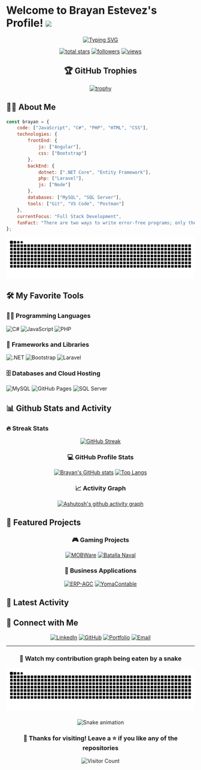 # Welcome to Brayan Estevez's Profile! <img src="https://media.giphy.com/media/hvRJCLFzcasrR4ia7z/giphy.gif" width="28">

<div align="center">
  
[![Typing SVG](https://readme-typing-svg.herokuapp.com?font=Fira+Code&pause=1000&color=2E9DFF&center=true&vCenter=true&random=false&width=435&lines=Full+Stack+Developer;Passionate+about+technology;Building+innovative+solutions)](https://git.io/typing-svg)

<p align="center">
  <a href="https://github.com/BrayanEstevezC?tab=repositories&sort=stargazers">
    <img alt="total stars" title="Total stars on GitHub" src="https://custom-icon-badges.demolab.com/github/stars/BrayanEstevezC?color=55960c&style=for-the-badge&labelColor=488207&logo=star"/></a>
  <a href="https://github.com/BrayanEstevezC?tab=followers">
    <img alt="followers" title="Follow me on Github" src="https://custom-icon-badges.demolab.com/github/followers/BrayanEstevezC?color=236ad3&labelColor=1155ba&style=for-the-badge&logo=person-add&label=Follow&logoColor=white"/></a>
  <a href="https://github.com/BrayanEstevezC/Simple-View-Counter">
    <img alt="views" title="GitHub profile views" src="https://freshidea.com/jonah/app/DenverCoder1-profile-views"/></a>
</p>

## 🏆 GitHub Trophies

[![trophy](https://github-profile-trophy.vercel.app/?username=BrayanEstevezC&theme=dracula&column=7)](https://github.com/ryo-ma/github-profile-trophy)

</div>

## 👨‍💻 About Me

```javascript
const brayan = {
    code: ["JavaScript", "C#", "PHP", "HTML", "CSS"],
    technologies: {
        frontEnd: {
            js: ["Angular"],
            css: ["Bootstrap"]
        },
        backEnd: {
            dotnet: [".NET Core", "Entity Framework"],
            php: ["Laravel"],
            js: ["Node"]
        },
        databases: ["MySQL", "SQL Server"],
        tools: ["Git", "VS Code", "Postman"]
    },
    currentFocus: "Full Stack Development",
    funFact: "There are two ways to write error-free programs; only the third one works"
};
```
<img src="https://raw.githubusercontent.com/BrayanEstevezC/BrayanEstevezC/output/snake.svg" alt="Snake animation" />

###
## 🛠️ My Favorite Tools

### 👨‍💻 Programming Languages

<p>
    <img alt="C#" src="https://custom-icon-badges.demolab.com/badge/C%23-68217A.svg?logo=cs2&logoColor=white&style=for-the-badge">
    <img alt="JavaScript" src="https://img.shields.io/badge/JavaScript-F7DF1E.svg?logo=javascript&logoColor=black&style=for-the-badge">
    <img alt="PHP" src="https://img.shields.io/badge/PHP-777BB4.svg?logo=php&logoColor=white&style=for-the-badge">
</p>

### 🧰 Frameworks and Libraries

<p>
    <img alt=".NET" src="https://img.shields.io/badge/.NET-512BD4.svg?logo=.net&logoColor=white&style=for-the-badge">
    <img alt="Bootstrap" src="https://img.shields.io/badge/Bootstrap-7952B3.svg?logo=bootstrap&logoColor=white&style=for-the-badge">
    <img alt="Laravel" src="https://img.shields.io/badge/Laravel-FF2D20.svg?logo=laravel&logoColor=white&style=for-the-badge">
</p>

### 🗄️ Databases and Cloud Hosting

<p>
    <img alt="MySQL" src="https://img.shields.io/badge/MySQL-00f.svg?logo=mysql&logoColor=white&style=for-the-badge">
    <img alt="GitHub Pages" src="https://img.shields.io/badge/GitHub%20Pages-327FC7.svg?logo=github&logoColor=white&style=for-the-badge">
    <img alt="SQL Server" src ="https://img.shields.io/badge/SQL%20Server-CC2927.svg?logo=microsoft%20sql%20server&logoColor=white&style=for-the-badge">
</p>

## 📊 Github Stats and Activity

### 🔥 Streak Stats

<div align="center">

[![GitHub Streak](https://github-readme-streak-stats.herokuapp.com?user=BrayanEstevezC&theme=dracula&hide_border=true&date_format=M%20j%5B%2C%20Y%5D)](https://git.io/streak-stats)

### 💻 GitHub Profile Stats

[![Brayan's GitHub stats](https://github-readme-stats.vercel.app/api?username=BrayanEstevezC&show_icons=true&theme=dracula&hide_border=true)](https://github.com/anuraghazra/github-readme-stats)
[![Top Langs](https://github-readme-stats.vercel.app/api/top-langs/?username=BrayanEstevezC&layout=compact&theme=dracula&hide_border=true)](https://github.com/anuraghazra/github-readme-stats)

### 📈 Activity Graph

[![Ashutosh's github activity graph](https://github-readme-activity-graph.vercel.app/graph?username=BrayanEstevezC&theme=dracula)](https://github.com/ashutosh00710/github-readme-activity-graph)

</div>

## 🎯 Featured Projects

<div align="center">

### 🎮 Gaming Projects
[![MOBWare](https://github-readme-stats.vercel.app/api/pin/?username=BrayanEstevezC&repo=MOBWare&theme=dracula&hide_border=true)](https://github.com/BrayanEstevezC/MOBWare)
[![Batalla Naval](https://github-readme-stats.vercel.app/api/pin/?username=BrayanEstevezC&repo=Juego-de-Batalla-Naval&theme=dracula&hide_border=true)](https://github.com/BrayanEstevezC/Juego-de-Batalla-Naval)

### 💼 Business Applications
[![ERP-AGC](https://github-readme-stats.vercel.app/api/pin/?username=BrayanEstevezC&repo=ERP-AGC&theme=dracula&hide_border=true)](https://github.com/BrayanEstevezC/ERP-AGC)
[![YomaContable](https://github-readme-stats.vercel.app/api/pin/?username=BrayanEstevezC&repo=YomaContable-&theme=dracula&hide_border=true)](https://github.com/BrayanEstevezC/YomaContable-)

</div>

## 🌟 Latest Activity

<!--START_SECTION:activity-->
<!--END_SECTION:activity-->

## 🤝 Connect with Me

<div align="center">
  
[![LinkedIn](https://img.shields.io/badge/LinkedIn-0077B5?style=for-the-badge&logo=linkedin&logoColor=white)](https://www.linkedin.com/in/brayan-estevez-05457333b/)
[![GitHub](https://img.shields.io/badge/GitHub-100000?style=for-the-badge&logo=github&logoColor=white)](https://github.com/BrayanEstevezC)
[![Portfolio](https://img.shields.io/badge/Portfolio-FF5722?style=for-the-badge&logo=google-chrome&logoColor=white)](https://brayanestevez.netlify.app/)
[![Email](https://img.shields.io/badge/Email-D14836?style=for-the-badge&logo=gmail&logoColor=white)](mailto:BrayanEstevezcbt3@gmail.com)

</div>

---

<div align="center">

### 🐍 Watch my contribution graph being eaten by a snake
<img src="https://raw.githubusercontent.com/BrayanEstevezC/BrayanEstevezC/output/snake.svg" alt="Snake animation" />

###

![Snake animation](https://github.com/BrayanEstevezC/BrayanEstevezC/blob/output/github-contribution-grid-snake.svg)

### 💖 Thanks for visiting! Leave a ⭐ if you like any of the repositories

![Visitor Count](https://profile-counter.glitch.me/BrayanEstevezC/count.svg)

</div>
